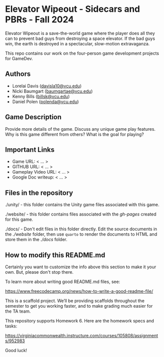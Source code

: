 # Elevator Wipeout - Sidecars and PBRs - Fall 2024

Elevator Wipeout is a save-the-world game where the player does all they can to prevent bad guys from destroying a space elevator.  If the bad guys win, the earth
is destroyed in a spectacular, slow-motion extravaganza.

This repo contains our work on the four-person game development projects for GameDev.

## Authors

- Lorelai Davis (davisla10@vcu.edu)
- Nicki Baumgart (baumgartae@vcu.edu)
- Kenny Bills (billsk@vcu.edu)
- Daniel Polen (polenda@vcu.edu)

## Game Description

Provide more details of the game.  Discuss any unique game play features.  Why is
this game different from others?  What is the goal for playing?

## Important Links

- Game URL: < ... >
- GITHUB URL: < ... >
- Gameplay Video URL: < ... >
- Google Doc writeup: < ... >

## Files in the repository

./unity/ - this folder contains the Unity game files associated with this game.

./website/ - this folder contains files associated with the *gh-pages* created for this game.

./docs/ - Don't edit files in this folder directly.  Edit the source documents in the *./website* folder, then use `quarto` to render the documents to HTML and store them in the *./docs* folder.


## How to modify this README.md

Certainly you want to customize the info above this section to make it your own. But, please don't stop there.

To learn more about writing good README.md files, see:

<https://www.freecodecamp.org/news/how-to-write-a-good-readme-file/>

This is a scaffold project. We’ll be providing scaffolds throughout the
semester to get you working faster, and to make grading much easier for
the TA team.

This repository supports Homework 6. Here are the homework specs and
tasks:

<https://virginiacommonwealth.instructure.com/courses/105808/assignments/952983>

Good luck!

